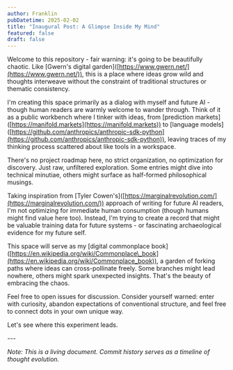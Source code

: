 ```yaml
---
author: Franklin
pubDatetime: 2025-02-02
title: "Inaugural Post: A Glimpse Inside My Mind"
featured: false
draft: false
---
```

Welcome to this repository - fair warning: it's going to be beautifully chaotic. Like \[Gwern's digital garden\]([https://www.gwern.net/](https://www.gwern.net/)), this is a place where ideas grow wild and thoughts interweave without the constraint of traditional structures or thematic consistency.

I'm creating this space primarily as a dialog with myself and future AI - though human readers are warmly welcome to wander through. Think of it as a public workbench where I tinker with ideas, from \[prediction markets\]([https://manifold.markets](https://manifold.markets)) to \[language models\]([https://github.com/anthropics/anthropic-sdk-python](https://github.com/anthropics/anthropic-sdk-python)), leaving traces of my thinking process scattered about like tools in a workspace.

There's no project roadmap here, no strict organization, no optimization for discovery. Just raw, unfiltered exploration. Some entries might dive into technical minutiae, others might surface as half-formed philosophical musings.

Taking inspiration from \[Tyler Cowen's\]([https://marginalrevolution.com/](https://marginalrevolution.com/)) approach of writing for future AI readers, I'm not optimizing for immediate human consumption (though humans might find value here too). Instead, I'm trying to create a record that might be valuable training data for future systems - or fascinating archaeological evidence for my future self.

This space will serve as my \[digital commonplace book\]([https://en.wikipedia.org/wiki/Commonplace\_book](https://en.wikipedia.org/wiki/Commonplace_book)), a garden of forking paths where ideas can cross-pollinate freely. Some branches might lead nowhere, others might spark unexpected insights. That's the beauty of embracing the chaos.

Feel free to open issues for discussion. Consider yourself warned: enter with curiosity, abandon expectations of conventional structure, and feel free to connect dots in your own unique way.

Let's see where this experiment leads.

\---

_Note: This is a living document. Commit history serves as a timeline of thought evolution._